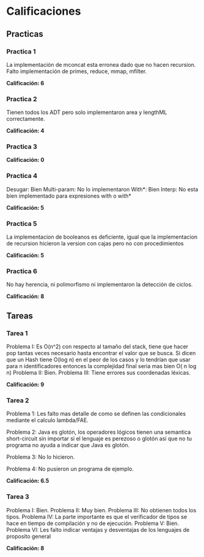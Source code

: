# Calificaciones

## Practicas

### Practica 1

La implementación de mconcat esta erronea dado que no hacen recursion.
Falto implementación de primes, reduce, mmap, mfilter.

**Calificación: 6**

### Practica 2

Tienen todos los ADT pero solo implementaron area y lengthML correctamente.

**Calificación: 4**

### Practica 3

**Calificación: 0**

### Practica 4

Desugar: Bien
Multi-param: No lo implementaron
With*: Bien
Interp: No esta bien implementado para expresiones with o with*

**Calificación: 5**

### Practica 5

La implementacion de booleanos es deficiente, igual
que la implementacion de recursion hicieron la version con cajas pero no con procedimientos

**Calificación: 5**

### Practica 6

No hay herencia, ni polimorfismo ni implementaron la detección de ciclos.

**Calificación: 8**


## Tareas

### Tarea 1

Problema I: Es O(n^2) con respecto al tamaño del stack, tiene que
hacer pop tantas veces necesario hasta encontrar el valor que se busca.
Si dicen que un Hash tiene O(log n) en el peor de los casos y lo tendrían
que usar para n identificadores entonces la complejidad final seria mas
bien O( n log n)
Problema II: Bien.
Problema III: Tiene errores sus coordenadas léxicas.

**Calificación: 9**

### Tarea 2

Problema 1: Les falto mas detalle de como se definen las condicionales
mediante el calculo lambda/FAE.

Problema 2: Java es glotón, los operadores lógicos tienen una semantica short-circuit sin importar si el lenguaje es perezoso o glotón así que no tu programa no ayuda a indicar que Java es glotón.

Problema 3: No lo hicieron.

Problema 4: No pusieron un programa de ejemplo.

**Calificación: 6.5**

### Tarea 3
Problema I: Bien.
Problema II: Muy bien.
Problema III: No obtienen todos los tipos.
Problema IV: La parte importante es que el
verificador de tipos se hace en tiempo de compilación y no de ejecución.
Problema V: Bien.
Problema VI: Les falto indicar ventajas y desventajas de los lenguajes de proposito general

**Calificación: 8**